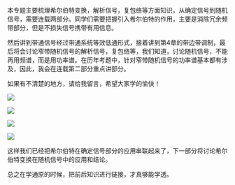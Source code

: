 本专题主要梳理希尔伯特变换，解析信号，复包络等方面知识，从确定信号到随机信号，需要连载两部分。同学们需要把握引入希尔伯特的作用，主要是消除冗余频带部分，但是不损失信号携带有用信息。

然后讲到带通信号经过带通系统等效低通形式，接着讲到第4章的带边带调制，最后将会讨论窄带随机信号的解析信号，复包络等，我们知道，讨论随机信号，不能再用频谱，而是用功率谱。在历年考题中，针对窄带随机信号的功率谱基本都有涉及，因此，我会在连载第二部分重点讲部分。

如果有不清楚的地方，请给我留言，希望大家学的愉快！

![](https://pic1.zhimg.com/80/v2-8c97b6e18ee8dbaeccb88fd36cb6491c_720w.jpg)

![](https://pic3.zhimg.com/80/v2-ad9313dc4af691b1a205410f48add522_720w.jpg)

![](https://pic4.zhimg.com/80/v2-f37365cb7897e67f0e868914c0cfd11f_720w.jpg)

![](https://pic3.zhimg.com/80/v2-9da76a5ec13cc4fc1ebc75d7135fb416_720w.jpg)

这样我们已经把希尔伯特在确定信号部分的应用串联起来了，下一部分将讨论希尔伯特变换在随机信号中的应用和结论。

总之在学通原的时候，把前后知识进行链接，才真够能学透。